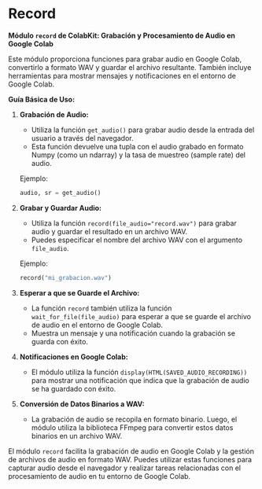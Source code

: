 # Record

**Módulo `record` de ColabKit: Grabación y Procesamiento de Audio en Google Colab**

Este módulo proporciona funciones para grabar audio en Google Colab, convertirlo a formato WAV y guardar el archivo resultante. También incluye herramientas para mostrar mensajes y notificaciones en el entorno de Google Colab.

**Guía Básica de Uso:**

1. **Grabación de Audio:**

   - Utiliza la función `get_audio()` para grabar audio desde la entrada del usuario a través del navegador.
   - Esta función devuelve una tupla con el audio grabado en formato Numpy (como un ndarray) y la tasa de muestreo (sample rate) del audio.

   Ejemplo:

   ```python
   audio, sr = get_audio()
   ```

2. **Grabar y Guardar Audio:**

   - Utiliza la función `record(file_audio="record.wav")` para grabar audio y guardar el resultado en un archivo WAV.
   - Puedes especificar el nombre del archivo WAV con el argumento `file_audio`.

   Ejemplo:

   ```python
   record("mi_grabacion.wav")
   ```

3. **Esperar a que se Guarde el Archivo:**

   - La función `record` también utiliza la función `wait_for_file(file_audio)` para esperar a que se guarde el archivo de audio en el entorno de Google Colab.
   - Muestra un mensaje y una notificación cuando la grabación se guarda con éxito.

4. **Notificaciones en Google Colab:**

   - El módulo utiliza la función `display(HTML(SAVED_AUDIO_RECORDING))` para mostrar una notificación que indica que la grabación de audio se ha guardado con éxito.

5. **Conversión de Datos Binarios a WAV:**
   - La grabación de audio se recopila en formato binario. Luego, el módulo utiliza la biblioteca FFmpeg para convertir estos datos binarios en un archivo WAV.

El módulo `record` facilita la grabación de audio en Google Colab y la gestión de archivos de audio en formato WAV. Puedes utilizar estas funciones para capturar audio desde el navegador y realizar tareas relacionadas con el procesamiento de audio en tu entorno de Google Colab.
